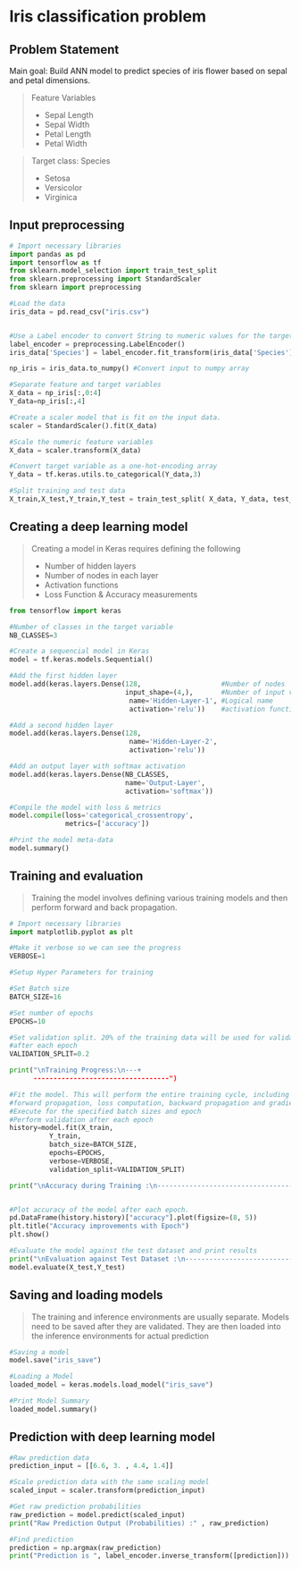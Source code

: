 # Iris classification problem

## Problem Statement

Main goal: Build ANN model to predict species of iris flower based on sepal and petal dimensions.

> Feature Variables
> - Sepal Length
> - Sepal Width
> - Petal Length
> - Petal Width

> Target class: Species
> - Setosa
> - Versicolor
> - Virginica

## Input preprocessing

```python
# Import necessary libraries
import pandas as pd
import tensorflow as tf
from sklearn.model_selection import train_test_split
from sklearn.preprocessing import StandardScaler
from sklearn import preprocessing

#Load the data
iris_data = pd.read_csv("iris.csv")


#Use a Label encoder to convert String to numeric values for the target variable
label_encoder = preprocessing.LabelEncoder()
iris_data['Species'] = label_encoder.fit_transform(iris_data['Species'])

np_iris = iris_data.to_numpy() #Convert input to numpy array

#Separate feature and target variables
X_data = np_iris[:,0:4]
Y_data=np_iris[:,4]

#Create a scaler model that is fit on the input data.
scaler = StandardScaler().fit(X_data)

#Scale the numeric feature variables
X_data = scaler.transform(X_data)

#Convert target variable as a one-hot-encoding array
Y_data = tf.keras.utils.to_categorical(Y_data,3)

#Split training and test data
X_train,X_test,Y_train,Y_test = train_test_split( X_data, Y_data, test_size=0.10)
```

## Creating a deep learning model
> Creating a model in Keras requires defining the following
> - Number of hidden layers
> - Number of nodes in each layer
> - Activation functions
> - Loss Function & Accuracy measurements

```python
from tensorflow import keras

#Number of classes in the target variable
NB_CLASSES=3

#Create a sequencial model in Keras
model = tf.keras.models.Sequential()

#Add the first hidden layer
model.add(keras.layers.Dense(128,                    #Number of nodes
                             input_shape=(4,),       #Number of input variables
                              name='Hidden-Layer-1', #Logical name
                              activation='relu'))    #activation function

#Add a second hidden layer
model.add(keras.layers.Dense(128,
                              name='Hidden-Layer-2',
                              activation='relu'))

#Add an output layer with softmax activation
model.add(keras.layers.Dense(NB_CLASSES,
                             name='Output-Layer',
                             activation='softmax'))

#Compile the model with loss & metrics
model.compile(loss='categorical_crossentropy',
              metrics=['accuracy'])

#Print the model meta-data
model.summary()
```
## Training and evaluation

 > Training the model involves defining various training models and then perform 
forward and back propagation.

```python
# Import necessary libraries
import matplotlib.pyplot as plt

#Make it verbose so we can see the progress
VERBOSE=1

#Setup Hyper Parameters for training

#Set Batch size
BATCH_SIZE=16

#Set number of epochs
EPOCHS=10

#Set validation split. 20% of the training data will be used for validation
#after each epoch
VALIDATION_SPLIT=0.2

print("\nTraining Progress:\n---+
      ----------------------------------")

#Fit the model. This will perform the entire training cycle, including
#forward propagation, loss computation, backward propagation and gradient descent.
#Execute for the specified batch sizes and epoch
#Perform validation after each epoch 
history=model.fit(X_train,
          Y_train,
          batch_size=BATCH_SIZE,
          epochs=EPOCHS,
          verbose=VERBOSE,
          validation_split=VALIDATION_SPLIT)

print("\nAccuracy during Training :\n------------------------------------")


#Plot accuracy of the model after each epoch.
pd.DataFrame(history.history)["accuracy"].plot(figsize=(8, 5))
plt.title("Accuracy improvements with Epoch")
plt.show()

#Evaluate the model against the test dataset and print results
print("\nEvaluation against Test Dataset :\n------------------------------------")
model.evaluate(X_test,Y_test)
```


## Saving and loading models
> The training and inference environments are usually separate. Models need to be saved after they are validated. They are then loaded into the inference environments for actual prediction

```python
#Saving a model
model.save("iris_save")

#Loading a Model 
loaded_model = keras.models.load_model("iris_save")

#Print Model Summary
loaded_model.summary()
```

## Prediction with deep learning model

```python
#Raw prediction data
prediction_input = [[6.6, 3. , 4.4, 1.4]]

#Scale prediction data with the same scaling model
scaled_input = scaler.transform(prediction_input)

#Get raw prediction probabilities
raw_prediction = model.predict(scaled_input)
print("Raw Prediction Output (Probabilities) :" , raw_prediction)

#Find prediction
prediction = np.argmax(raw_prediction)
print("Prediction is ", label_encoder.inverse_transform([prediction]))
```